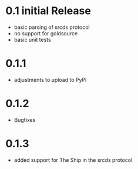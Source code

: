# 0.1 initial Release

- basic parsing of srcds protocol
- no support for goldsource
- basic unit tests

# 0.1.1

- adjustments to upload to PyPI

# 0.1.2

- Bugfixes

# 0.1.3

- added support for The Ship in the srcds protocol
